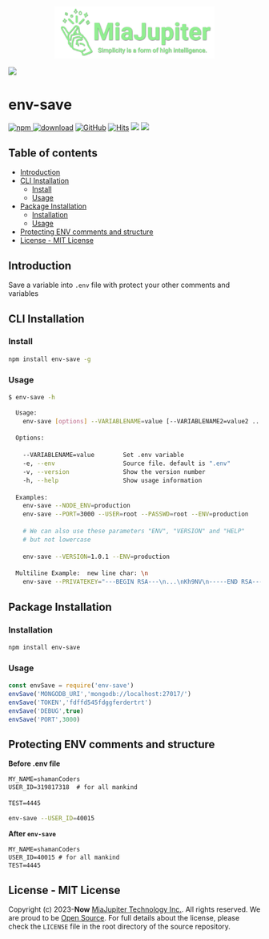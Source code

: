 <p align="center">
<a href="https://miajupiter.com" _target="blank">
<img src="https://github.com/miajupiter/.github/raw/main/images/miajupiter-logo.png"  width="320" />
</a>

[![](https://img.shields.io/badge/%F0%9F%8C%90%20www-miajupiter.com-blueviolet?style=flat&labelColor=%23323232)](https://miajupiter.com)


# env-save 
[![npm](https://img.shields.io/npm/v/env-save?label=npm&logo=npm) ](https://www.npmjs.com/package/env-save) [![download](https://img.shields.io/npm/dt/env-save?label=downloads&logo=npm)](https://www.npmjs.com/package/env-save) [![GitHub](https://img.shields.io/github/license/miajupiter/sms-save)](https://choosealicense.com/licenses/mit/) [![Hits](https://hits.seeyoufarm.com/api/count/incr/badge.svg?url=https%3A%2F%2Fgithub.com%2Fmiajupiter%2Fenv-save&count_bg=%236495ED&title_bg=%23323232&icon=cliqz.svg&icon_color=%23E7E7E7&title=hits&edge_flat=false)](https://hits.seeyoufarm.com) [![](https://img.shields.io/badge/readme-docs-chocolate.svg)](https://github.com/miajupiter/env-save#readme) [![](https://img.shields.io/github/stars/miajupiter/env-save?color=yellow&label=stars&logo=github)](https://github.com/miajupiter/env-save/stargazers)


## Table of contents

- [Introduction](#introduction)
- [CLI  Installation](#cli--installation)
  - [Install](#install)
  - [Usage](#usage)
- [Package Installation](#package-installation)
  - [Installation](#installation)
  - [Usage](#usage)
- [Protecting ENV comments and structure](#protecting-env-comments-and-structure)
- [License - MIT License](#license---mit-license)

## Introduction

Save a variable into `.env` file with protect your other comments and variables


## CLI  Installation

### Install
```bash
npm install env-save -g
```

### Usage

```bash
$ env-save -h
```

```bash
  Usage:
    env-save [options] --VARIABLENAME=value [--VARIABLENAME2=value2 ...]

  Options:

    --VARIABLENAME=value        Set .env variable
    -e, --env                   Source file. default is ".env"
    -v, --version               Show the version number
    -h, --help                  Show usage information

  Examples:
    env-save --NODE_ENV=production
    env-save --PORT=3000 --USER=root --PASSWD=root --ENV=production

    # We can also use these parameters "ENV", "VERSION" and "HELP"
    # but not lowercase

    env-save --VERSION=1.0.1 --ENV=production

  Multiline Example:  new line char: \n
    env-save --PRIVATEKEY="---BEGIN RSA---\n...\nKh9NV\n-----END RSA---"
```


## Package Installation

### Installation
```bash
npm install env-save
```

### Usage

```javascript
const envSave = require('env-save')
envSave('MONGODB_URI','mongodb://localhost:27017/')
envSave('TOKEN','fdffd545fdggferdertrt')
envSave('DEBUG',true)
envSave('PORT',3000)

```

## Protecting ENV comments and structure

**Before .env file**

```dosini
MY_NAME=shamanCoders
USER_ID=319817318  # for all mankind

TEST=4445
```

```bash
env-save --USER_ID=40015
```

**After `env-save`**

```dosini
MY_NAME=shamanCoders
USER_ID=40015 # for all mankind
TEST=4445
```


## License - MIT License

Copyright (c) 2023-**Now** [MiaJupiter Technology Inc.](https://miajupiter.com). All rights reserved. We are proud to be [Open Source](https://opensource.org). For full details about the license, please check the `LICENSE` file in the root directory of the source repository.
